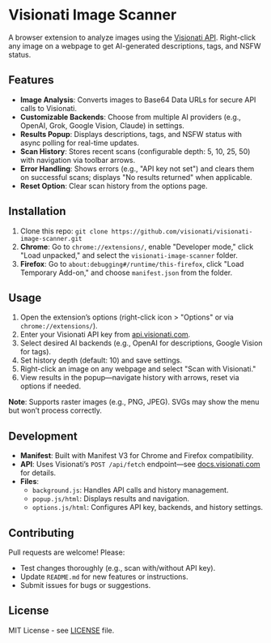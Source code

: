 # Visionati Image Scanner

A browser extension to analyze images using the [Visionati API](https://visionati.com). Right-click any image on a webpage to get AI-generated descriptions, tags, and NSFW status.

## Features

- **Image Analysis**: Converts images to Base64 Data URLs for secure API calls to Visionati.
- **Customizable Backends**: Choose from multiple AI providers (e.g., OpenAI, Grok, Google Vision, Claude) in settings.
- **Results Popup**: Displays descriptions, tags, and NSFW status with async polling for real-time updates.
- **Scan History**: Stores recent scans (configurable depth: 5, 10, 25, 50) with navigation via toolbar arrows.
- **Error Handling**: Shows errors (e.g., "API key not set") and clears them on successful scans; displays "No results returned" when applicable.
- **Reset Option**: Clear scan history from the options page.

## Installation

1. Clone this repo: `git clone https://github.com/visionati/visionati-image-scanner.git`
2. **Chrome**: Go to `chrome://extensions/`, enable "Developer mode," click "Load unpacked," and select the `visionati-image-scanner` folder.
3. **Firefox**: Go to `about:debugging#/runtime/this-firefox`, click "Load Temporary Add-on," and choose `manifest.json` from the folder.

## Usage

1. Open the extension’s options (right-click icon > "Options" or via `chrome://extensions/`).
2. Enter your Visionati API key from [api.visionati.com](https://api.visionati.com).
3. Select desired AI backends (e.g., OpenAI for descriptions, Google Vision for tags).
4. Set history depth (default: 10) and save settings.
5. Right-click an image on any webpage and select "Scan with Visionati."
6. View results in the popup—navigate history with arrows, reset via options if needed.

**Note**: Supports raster images (e.g., PNG, JPEG). SVGs may show the menu but won’t process correctly.

## Development

- **Manifest**: Built with Manifest V3 for Chrome and Firefox compatibility.
- **API**: Uses Visionati’s `POST /api/fetch` endpoint—see [docs.visionati.com](https://docs.visionati.com) for details.
- **Files**:
  - `background.js`: Handles API calls and history management.
  - `popup.js/html`: Displays results and navigation.
  - `options.js/html`: Configures API key, backends, and history settings.

## Contributing

Pull requests are welcome! Please:

- Test changes thoroughly (e.g., scan with/without API key).
- Update `README.md` for new features or instructions.
- Submit issues for bugs or suggestions.

## License

MIT License - see [LICENSE](LICENSE) file.
